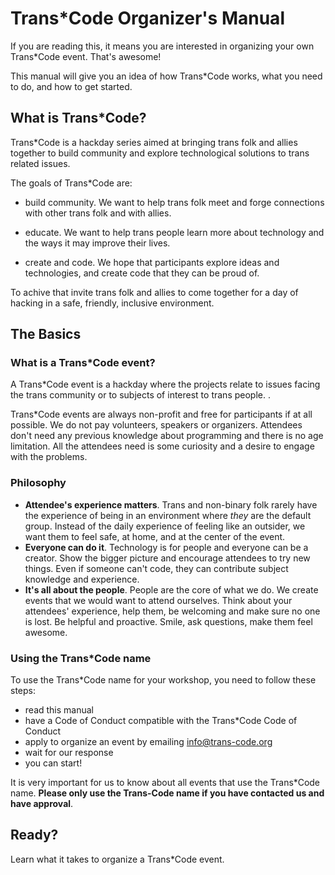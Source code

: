 # Trans*Code Organizer's Manual

If you are reading this, it means you are interested in organizing your own Trans*Code event. That's awesome!

This manual will give you an idea of how Trans*Code works, what you need to do, and how to get started. 

## What is Trans*Code?

Trans*Code is a hackday series aimed at bringing trans folk and allies together to build community and explore technological solutions to trans related issues.


The goals of Trans*Code are:

- build community. We want to help trans folk meet and forge connections with other trans folk and with allies.

- educate. We want to help trans people learn more about technology and the ways it may improve their lives.

- create and code. We hope that participants explore ideas and technologies, and create code that they can be proud of.

To achive that invite trans folk and allies to come together for a day of hacking in a safe, friendly, inclusive environment.


## The Basics

### What is a Trans*Code event?

A Trans*Code event is a hackday where the projects relate to issues facing the trans community or to subjects of interest to trans people. .

Trans*Code events are always non-profit and free for participants if at all possible. We do not pay volunteers, speakers or organizers. Attendees don't need any previous knowledge about programming and there is no age limitation. All the attendees need is some curiosity and a desire to engage with the problems.

### Philosophy

- __Attendee's experience matters__. Trans and non-binary folk rarely have the experience of being in an environment where *they* are the default group. Instead of the daily experience of feeling like an outsider, we want them to feel safe, at home, and at the center of the event.
- __Everyone can do it__. Technology is for people and everyone can be a creator. Show the bigger picture and encourage attendees to try new things. Even if someone can't code, they can contribute subject knowledge and experience.
- __It's all about the people__. People are the core of what we do. We create events that we would want to attend ourselves. Think about your attendees' experience, help them, be welcoming and make sure no one is lost. Be helpful and proactive. Smile, ask questions, make them feel awesome.

### Using the Trans*Code name

To use the Trans*Code name for your workshop, you need to follow these steps:
* read this manual
* have a Code of Conduct compatible with the Trans*Code Code of Conduct
* apply to organize an event by emailing info@trans-code.org
* wait for our response
* you can start!

It is very important for us to know about all events that use the Trans*Code name. __Please only use the Trans-Code name if you have contacted us and have approval__. 

## Ready?

Learn what it takes to organize a Trans*Code event.

